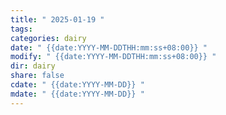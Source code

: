 ```yaml
---
title: " 2025-01-19 "
tags: 
categories: dairy
date: " {{date:YYYY-MM-DDTHH:mm:ss+08:00}} "
modify: " {{date:YYYY-MM-DDTHH:mm:ss+08:00}} "
dir: dairy
share: false
cdate: " {{date:YYYY-MM-DD}} "
mdate: " {{date:YYYY-MM-DD}} "
---
```

